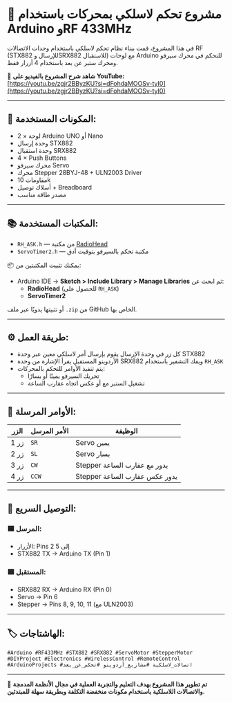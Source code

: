 # 🔧 مشروع تحكم لاسلكي بمحركات باستخدام Arduino وRF 433MHz

في هذا المشروع، قمت ببناء نظام تحكم لاسلكي باستخدام وحدات الاتصالات RF (STX882 للإرسال وSRX882 للاستقبال) مع لوحات Arduino للتحكم في محرك سيرفو ومحرك ستبر عن بعد باستخدام 4 أزرار فقط.

🎥 **شاهد شرح المشروع بالفيديو على YouTube:**  
[https://youtu.be/zgjr2BByzKU?si=dFohdaMOOSv-tyI0](https://youtu.be/zgjr2BByzKU?si=dFohdaMOOSv-tyI0)

---

## 🧰 المكونات المستخدمة:

- 2 × لوحة Arduino UNO أو Nano  
- وحدة إرسال STX882  
- وحدة استقبال SRX882  
- 4 × Push Buttons  
- محرك سيرفو Servo  
- محرك Stepper 28BYJ-48 + ULN2003 Driver  
- مقاومات 10k  
- أسلاك توصيل + Breadboard  
- مصدر طاقة مناسب  

---

## 📚 المكتبات المستخدمة:

- `RH_ASK.h` — من مكتبة [RadioHead](https://www.airspayce.com/mikem/arduino/RadioHead/)
- `ServoTimer2.h` — مكتبة تحكم بالسيرفو بتوقيت أدق

📦 يمكنك تثبيت المكتبتين من:
- Arduino IDE → **Sketch > Include Library > Manage Libraries** ثم ابحث عن:  
  - **RadioHead** (للحصول على `RH_ASK`)  
  - **ServoTimer2**

أو تثبيتها يدويًا عبر ملف `.zip` من GitHub الخاص بها.

---

## ⚙️ طريقة العمل:

- كل زر في وحدة الإرسال يقوم بإرسال أمر لاسلكي معين عبر وحدة STX882  
- الأردوينو المستقبل يقرأ الإشارة من وحدة SRX882 ويفك التشفير باستخدام `RH_ASK`  
- يتم تنفيذ الأوامر للتحكم بالمحركات:
  - تحريك السيرفو يمينًا أو يسارًا
  - تشغيل الستبر مع أو عكس اتجاه عقارب الساعة

---

## 🔄 الأوامر المرسلة:

| الزر | الأمر المرسل | الوظيفة |
|------|---------------|----------|
| زر 1 | `SR`          | Servo يمين |
| زر 2 | `SL`          | Servo يسار |
| زر 3 | `CW`          | Stepper يدور مع عقارب الساعة |
| زر 4 | `CCW`         | Stepper يدور عكس عقارب الساعة |

---

## 📡 التوصيل السريع:

### 🟦 المرسل:
- الأزرار: Pins 2 إلى 5  
- STX882 TX → Arduino TX (Pin 1)

### 🟥 المستقبل:
- SRX882 RX → Arduino RX (Pin 0)  
- Servo → Pin 6  
- Stepper → Pins 8, 9, 10, 11 (مع ULN2003)

---

## 🏷️ الهاشتاجات:

`#Arduino #RF433MHz #STX882 #SRX882 #ServoMotor #StepperMotor #DIYProject #Electronics #WirelessControl #RemoteControl #ArduinoProjects #اتصالات_لاسلكية #مشاريع_أردوينو #تحكم_عن_بعد`

---

💬 **تم تطوير هذا المشروع بهدف التعليم والتجربة العملية في مجال الأنظمة المدمجة والاتصالات اللاسلكية باستخدام مكونات منخفضة التكلفة وبطريقة سهلة للمبتدئين.**

